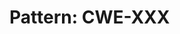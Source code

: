 # Pattern: CWE-XXX <Title> (Generic)

Captures-first
- Treat `targets-local/<TARGET_KEY>/captures/` request lines as primary evidence; seed `routes[]` in target.json and align static RE from observed paths (see `rev-prompts/TEMPLATE_REQUEST_LINE_DRIVEN.md`).

What to look for
- Sources: attacker‑controlled data entry points (URL path/query, headers, body fields)
- Transformations: decode/normalize/join/sanitize steps that change semantics
- Sinks: APIs where the weakness manifests (FS open, redirect header, shell spawn, template rendering)

Red flags
- Common anti‑patterns relevant to this CWE
- Tell‑tale source→sink chains missing controls (or misordered)

High‑level procedure (IDA Pro MCP)
1) Seed from captures; identify dispatchers/controllers via strings/xrefs.
2) Walk callees from dispatcher to potential sinks (2–3 hops), confirm with imports.
3) On each path, check control placement and order; record gaps; add comments and role‑driven renames.

Desired fix shape (control strategy)
- Controls to apply, and their correct order (e.g., decode→validate→canonicalize→enforce)
- Where to insert in the handler layer; what to avoid downstream.
Reference pseudo-code
```
// Tailor to CWE
```

Suggested dynamic spot‑checks
- A small list of payloads/conditions that safely demonstrate impact (or lack thereof)

MCP anchors (see `tool-notes/IDA_MCP.md`)
- Use `rename_function` with role patterns, `set_comment` with purpose/guard status, `set_function_prototype` and variable type setters. Apply the Callee Documentation Pass for coverage.

Reporting guidance
- Summarize dynamic evidence, role‑based call graph, root cause, fix, verification checklist.
